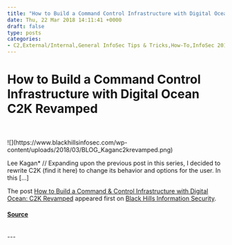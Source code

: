 ```yaml
---
title: "How to Build a Command Control Infrastructure with Digital Ocean C2K Revamped"
date: Thu, 22 Mar 2018 14:11:41 +0000
draft: false
type: posts
categories: 
- C2,External/Internal,General InfoSec Tips & Tricks,How-To,InfoSec 201,InfoSec 301,Red Team,Red Team Tools,Social Engineering,C2 Infrastructure,C2K,command and control,Digital Ocean
---
```

# How to Build a Command Control Infrastructure with Digital Ocean C2K Revamped

<br/>

<br/>
![](https://www.blackhillsinfosec.com/wp-content/uploads/2018/03/BLOG_Kaganc2krevamped.png)

Lee Kagan\* // Expanding upon the previous post in this series, I decided to rewrite C2K (find it here) to change its behavior and options for the user. In this \[…\]

The post [How to Build a Command & Control Infrastructure with Digital Ocean: C2K Revamped](https://www.blackhillsinfosec.com/how-to-build-a-command-control-infrastructure-with-digital-ocean-c2k-revamped/) appeared first on [Black Hills Information Security](https://www.blackhillsinfosec.com).

#### [Source](https://www.blackhillsinfosec.com/how-to-build-a-command-control-infrastructure-with-digital-ocean-c2k-revamped/)

<br/>
---
